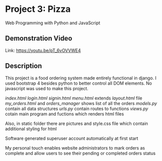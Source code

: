 # Project 3: Pizza
Web Programming with Python and JavaScript

## Demonstration Video
Link: https://youtu.be/pT_6vOVVWE4


## Description

This project is a food ordering system made entirely functional in django. 
I used bootstrap 4 besides python to better control all DOM elements. 
No javascript was used to make this project. 

*index.html* *login.html* *signin.html* *menu.html* extends *layout.html* file 
*my_orders.html* and *orders_manager* shows list of all the orders
*models.py* contain all data structures
*urls.py* contain routes to functions
*views.py* cotain main program and fuctions which renders html files

Also, in static folder there are pictures and style.css file which contain additional styling for html 

Software generated superuser account automatically at first start 

My personal touch enables website administrators to mark orders as complete and allow users to see their pending or completed orders status
